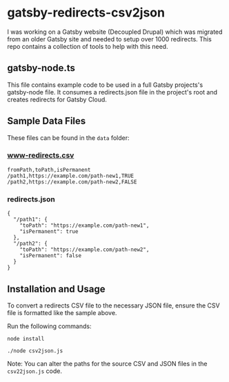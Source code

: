 # gatsby-redirects-csv2json

I was working on a Gatsby website (Decoupled Drupal) which was migrated from an older Gatsby site and needed to setup over 1000 redirects. This repo contains a collection of tools to help with this need.

## gatsby-node.ts

This file contains example code to be used in a full Gatsby projects's gatsby-node file. It consumes a redirects.json file in the project's root and creates redirects for Gatsby Cloud.

## Sample Data Files

These files can be found in the `data` folder:

### www-redirects.csv

```
fromPath,toPath,isPermanent
/path1,https://example.com/path-new1,TRUE
/path2,https://example.com/path-new2,FALSE
```

### redirects.json

```
{
  "/path1": {
    "toPath": "https://example.com/path-new1",
    "isPermanent": true
  },
  "/path2": {
    "toPath": "https://example.com/path-new2",
    "isPermanent": false
  }
}
```

## Installation and Usage

To convert a redirects CSV file to the necessary JSON file, ensure the CSV file is formatted like the sample above.

Run the following commands:

`node install`

`./node csv2json.js`

Note: You can alter the paths for the source CSV and JSON files in the `csv22json.js` code.
